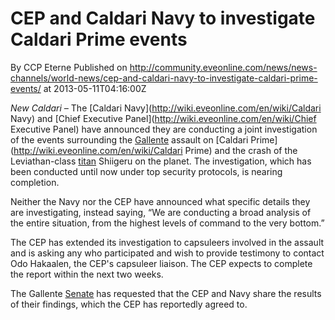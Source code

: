 # CEP and Caldari Navy to investigate Caldari Prime events
By CCP Eterne
Published on http://community.eveonline.com/news/news-channels/world-news/cep-and-caldari-navy-to-investigate-caldari-prime-events/ at 2013-05-11T04:16:00Z

_New Caldari –_ The [Caldari Navy](http://wiki.eveonline.com/en/wiki/Caldari Navy) and [Chief Executive Panel](http://wiki.eveonline.com/en/wiki/Chief Executive Panel) have announced they are conducting a joint investigation of the events surrounding the [Gallente](http://wiki.eveonline.com/en/wiki/Gallente) assault on [Caldari Prime](http://wiki.eveonline.com/en/wiki/Caldari Prime) and the crash of the Leviathan-class [titan](http://wiki.eveonline.com/en/wiki/Titans) Shiigeru on the planet. The investigation, which has been conducted until now under top security protocols, is nearing completion.

Neither the Navy nor the CEP have announced what specific details they are investigating, instead saying, “We are conducting a broad analysis of the entire situation, from the highest levels of command to the very bottom.”

The CEP has extended its investigation to capsuleers involved in the assault and is asking any who participated and wish to provide testimony to contact Odo Hakaalen, the CEP's capsuleer liaison. The CEP expects to complete the report within the next two weeks.

The Gallente [Senate](http://wiki.eveonline.com/en/wiki/Senate) has requested that the CEP and Navy share the results of their findings, which the CEP has reportedly agreed to.

